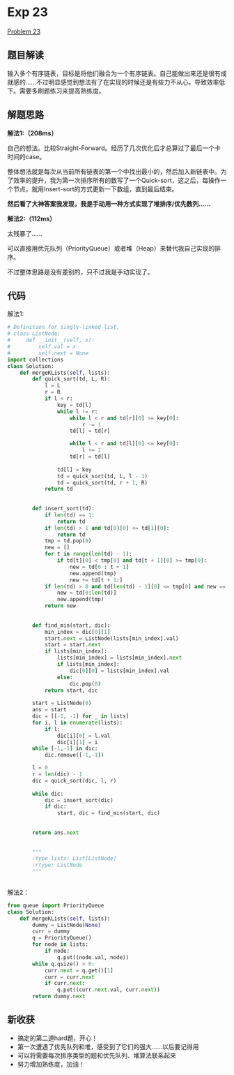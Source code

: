 # Exp 23

[Problem 23](https://leetcode.com/problems/merge-k-sorted-lists/)

## 题目解读

输入多个有序链表，目标是将他们融合为一个有序链表。自己能做出来还是很有成就感的……不过明显感觉到想法有了在实现的时候还是有些力不从心，导致效率低下。需要多刷题练习来提高熟练度。

## 解题思路

**解法1:（208ms）**

自己的想法。比较Straight-Forward。经历了几次优化后才总算过了最后一个卡时间的case。

整体想法就是每次从当前所有链表的第一个中找出最小的，然后加入新链表中。为了效率的提升，我为第一次排序所有的数写了一个Quick-sort，这之后，每操作一个节点，就用Insert-sort的方式更新一下数组，直到最后结束。



**然后看了大神答案我发现，我是手动用一种方式实现了堆排序/优先数列……**



**解法2:（112ms）**

太残暴了……

可以直接用优先队列（PriorityQueue）或者堆（Heap）来替代我自己实现的排序。

不过整体思路是没有差别的，只不过我是手动实现了。

## 代码

解法1:

```python
# Definition for singly-linked list.
# class ListNode:
#     def __init__(self, x):
#         self.val = x
#         self.next = None
import collections
class Solution:
    def mergeKLists(self, lists):
        def quick_sort(td, L, R):
            l = L
            r = R
            if l < r:
                key = td[l]
                while l != r:
                    while l < r and td[r][0] >= key[0]:
                        r -= 1
                    td[l] = td[r]

                    while l < r and td[l][0] <= key[0]:
                        l += 1
                    td[r] = td[l]
                    
                td[l] = key
                td = quick_sort(td, L, l - 1)
                td = quick_sort(td, r + 1, R)
            return td
        
        
        def insert_sort(td):
            if len(td) == 1:
                return td
            if len(td) > 1 and td[0][0] <= td[1][0]:
                return td
            tmp = td.pop(0)
            new = []
            for t in range(len(td) - 1):
                if td[t][0] < tmp[0] and td[t + 1][0] >= tmp[0]:
                    new = td[0 : t + 1]
                    new.append(tmp)
                    new += td[t + 1:]
            if len(td) > 0 and td[len(td) - 1][0] <= tmp[0] and new == []:
                new = td[0:len(td)]
                new.append(tmp)
            return new
        
        
        def find_min(start, dic):
            min_index = dic[0][1]
            start.next = ListNode(lists[min_index].val)
            start = start.next
            if lists[min_index]:
                lists[min_index] = lists[min_index].next
                if lists[min_index]:
                    dic[0][0] = lists[min_index].val
                else:
                    dic.pop(0)
            return start, dic
        
        start = ListNode(0)
        ans = start
        dic = [[-1, -1] for _ in lists]
        for i, l in enumerate(lists):
            if l:
                dic[i][0] = l.val
                dic[i][1] = i
        while [-1,-1] in dic:
            dic.remove([-1,-1])

        l = 0
        r = len(dic) - 1
        dic = quick_sort(dic, l, r)
        
        while dic:
            dic = insert_sort(dic)
            if dic:
                start, dic = find_min(start, dic)
            
        
        return ans.next
        
        
        """
        :type lists: List[ListNode]
        :rtype: ListNode
        """
        
```

解法2：

```python
from queue import PriorityQueue
class Solution:
    def mergeKLists(self, lists):
        dummy = ListNode(None)
        curr = dummy
        q = PriorityQueue()
        for node in lists:
            if node:
                q.put((node.val, node))
        while q.qsize() > 0:
            curr.next = q.get()[1]
            curr = curr.next
            if curr.next:
                q.put((curr.next.val, curr.next))
        return dummy.next
```





## 新收获

- 搞定的第二道hard题，开心！
- 第一次遭遇了优先队列和堆，感受到了它们的强大……以后要记得用
- 可以将需要每次排序类型的题和优先队列、堆算法联系起来
- 努力增加熟练度，加油！



